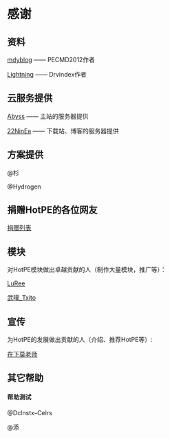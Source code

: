 # 感谢
## 资料
[mdyblog](http://bbs.wuyou.net/forum.php?mod=viewthread&tid=205402 "mdyblog") —— PECMD2012作者

[Lightning](http://bbs.c3.wuyou.net/home.php?mod=space&uid=757909)  —— Drvindex作者

## 云服务提供
[Abyss](https://www.rsnocsi.cn/ "Abyss") —— 主站的服务器提供

[22NinEฅ](https://space.bilibili.com/66954389 "22NinEฅ") —— 下载站、博客的服务器提供

## 方案提供
@杉

@Hydrogen

## 捐赠HotPE的各位网友
[捐赠列表](https://wiki.hotpe.top/#/overview/donate)

## 模块

对HotPE模块做出卓越贡献的人（制作大量模块，推广等）：

[LuRee](https://space.bilibili.com/1362479852 "LuRee")

[武噗_Txito](https://www.bilibili.com/video/BV1Vi4y1f7UV "武噗_Txito")

## 宣传

为HotPE的发展做出贡献的人（介绍、推荐HotPE等）:

[在下莫老师](https://www.bilibili.com/video/BV1k5411176A)

## 其它帮助

#### 帮助测试
@Dclnstx–Celrs

@添
